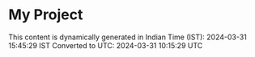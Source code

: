 # My Project

This content is dynamically generated in Indian Time (IST): 2024-03-31 15:45:29 IST
Converted to UTC: 2024-03-31 10:15:29 UTC
